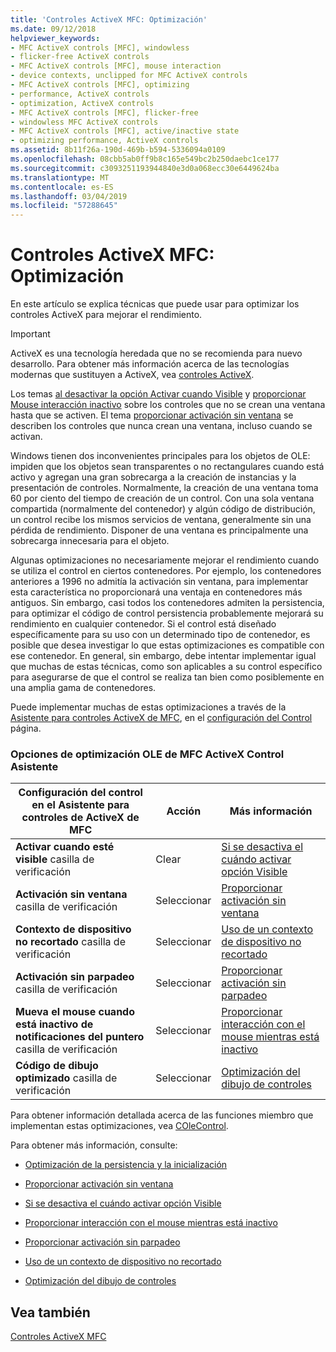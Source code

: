 ```yaml
---
title: 'Controles ActiveX MFC: Optimización'
ms.date: 09/12/2018
helpviewer_keywords:
- MFC ActiveX controls [MFC], windowless
- flicker-free ActiveX controls
- MFC ActiveX controls [MFC], mouse interaction
- device contexts, unclipped for MFC ActiveX controls
- MFC ActiveX controls [MFC], optimizing
- performance, ActiveX controls
- optimization, ActiveX controls
- MFC ActiveX controls [MFC], flicker-free
- windowless MFC ActiveX controls
- MFC ActiveX controls [MFC], active/inactive state
- optimizing performance, ActiveX controls
ms.assetid: 8b11f26a-190d-469b-b594-5336094a0109
ms.openlocfilehash: 08cbb5ab0ff9b8c165e549bc2b250daebc1ce177
ms.sourcegitcommit: c3093251193944840e3d0a068ecc30e6449624ba
ms.translationtype: MT
ms.contentlocale: es-ES
ms.lasthandoff: 03/04/2019
ms.locfileid: "57288645"
---
```

# <a name="mfc-activex-controls-optimization"></a>Controles ActiveX MFC: Optimización

En este artículo se explica técnicas que puede usar para optimizar los controles ActiveX para mejorar el rendimiento.

>[!IMPORTANT]
> ActiveX es una tecnología heredada que no se recomienda para nuevo desarrollo. Para obtener más información acerca de las tecnologías modernas que sustituyen a ActiveX, vea [controles ActiveX](activex-controls.md).

Los temas [al desactivar la opción Activar cuando Visible](../mfc/turning-off-the-activate-when-visible-option.md) y [proporcionar Mouse interacción inactivo](../mfc/providing-mouse-interaction-while-inactive.md) sobre los controles que no se crean una ventana hasta que se activen. El tema [proporcionar activación sin ventana](../mfc/providing-windowless-activation.md) se describen los controles que nunca crean una ventana, incluso cuando se activan.

Windows tienen dos inconvenientes principales para los objetos de OLE: impiden que los objetos sean transparentes o no rectangulares cuando está activo y agregan una gran sobrecarga a la creación de instancias y la presentación de controles. Normalmente, la creación de una ventana toma 60 por ciento del tiempo de creación de un control. Con una sola ventana compartida (normalmente del contenedor) y algún código de distribución, un control recibe los mismos servicios de ventana, generalmente sin una pérdida de rendimiento. Disponer de una ventana es principalmente una sobrecarga innecesaria para el objeto.

Algunas optimizaciones no necesariamente mejorar el rendimiento cuando se utiliza el control en ciertos contenedores. Por ejemplo, los contenedores anteriores a 1996 no admitía la activación sin ventana, para implementar esta característica no proporcionará una ventaja en contenedores más antiguos. Sin embargo, casi todos los contenedores admiten la persistencia, para optimizar el código de control persistencia probablemente mejorará su rendimiento en cualquier contenedor. Si el control está diseñado específicamente para su uso con un determinado tipo de contenedor, es posible que desea investigar lo que estas optimizaciones es compatible con ese contenedor. En general, sin embargo, debe intentar implementar igual que muchas de estas técnicas, como son aplicables a su control específico para asegurarse de que el control se realiza tan bien como posiblemente en una amplia gama de contenedores.

Puede implementar muchas de estas optimizaciones a través de la [Asistente para controles ActiveX de MFC](../mfc/reference/mfc-activex-control-wizard.md), en el [configuración del Control](../mfc/reference/control-settings-mfc-activex-control-wizard.md) página.

### <a name="mfc-activex-control-wizard-ole-optimization-options"></a>Opciones de optimización OLE de MFC ActiveX Control Asistente

|Configuración del control en el Asistente para controles de ActiveX de MFC|Acción|Más información|
|-------------------------------------------------------|------------|----------------------|
|**Activar cuando esté visible** casilla de verificación|Clear|[Si se desactiva el cuándo activar opción Visible](../mfc/turning-off-the-activate-when-visible-option.md)|
|**Activación sin ventana** casilla de verificación|Seleccionar|[Proporcionar activación sin ventana](../mfc/providing-windowless-activation.md)|
|**Contexto de dispositivo no recortado** casilla de verificación|Seleccionar|[Uso de un contexto de dispositivo no recortado](../mfc/using-an-unclipped-device-context.md)|
|**Activación sin parpadeo** casilla de verificación|Seleccionar|[Proporcionar activación sin parpadeo](../mfc/providing-flicker-free-activation.md)|
|**Mueva el mouse cuando está inactivo de notificaciones del puntero** casilla de verificación|Seleccionar|[Proporcionar interacción con el mouse mientras está inactivo](../mfc/providing-mouse-interaction-while-inactive.md)|
|**Código de dibujo optimizado** casilla de verificación|Seleccionar|[Optimización del dibujo de controles](../mfc/optimizing-control-drawing.md)|

Para obtener información detallada acerca de las funciones miembro que implementan estas optimizaciones, vea [COleControl](../mfc/reference/colecontrol-class.md).

Para obtener más información, consulte:

- [Optimización de la persistencia y la inicialización](../mfc/optimizing-persistence-and-initialization.md)

- [Proporcionar activación sin ventana](../mfc/providing-windowless-activation.md)

- [Si se desactiva el cuándo activar opción Visible](../mfc/turning-off-the-activate-when-visible-option.md)

- [Proporcionar interacción con el mouse mientras está inactivo](../mfc/providing-mouse-interaction-while-inactive.md)

- [Proporcionar activación sin parpadeo](../mfc/providing-flicker-free-activation.md)

- [Uso de un contexto de dispositivo no recortado](../mfc/using-an-unclipped-device-context.md)

- [Optimización del dibujo de controles](../mfc/optimizing-control-drawing.md)

## <a name="see-also"></a>Vea también

[Controles ActiveX MFC](../mfc/mfc-activex-controls.md)
